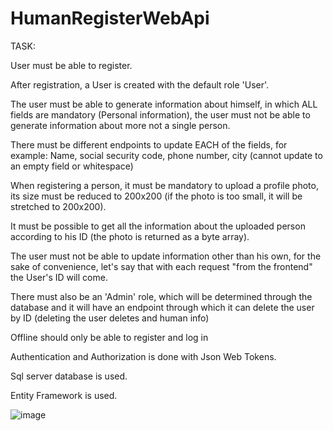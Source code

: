 # HumanRegisterWebApi
TASK: 

User must be able to register.

After registration, a User is created with the default role 'User'.

The user must be able to generate information about himself, in which ALL fields are mandatory (Personal information), the user must not be able to generate information about more
not a single person.

There must be different endpoints to update EACH of the fields, for example: Name, social security code, phone number, city (cannot update to an empty field or
whitespace)

When registering a person, it must be mandatory to upload a profile photo, its size must be reduced to 200x200 (if the photo is too small, it will be stretched to
200x200).

It must be possible to get all the information about the uploaded person according to his ID (the photo is returned as a byte array).

The user must not be able to update information other than his own, for the sake of convenience, let's say that with each request "from the frontend" the User's ID will come.

There must also be an 'Admin' role, which will be determined through the database and it will have an endpoint through which it can delete the user by ID (deleting the user deletes and
human info)

Offline should only be able to register and log in

Authentication and Authorization is done with Json Web Tokens.

Sql server database is used.

Entity Framework is used.

![image](https://github.com/karka1234/HumanRegisterWebApi/assets/5184302/b5094178-02d1-49b4-a3e5-e366c6e9fd8a)
